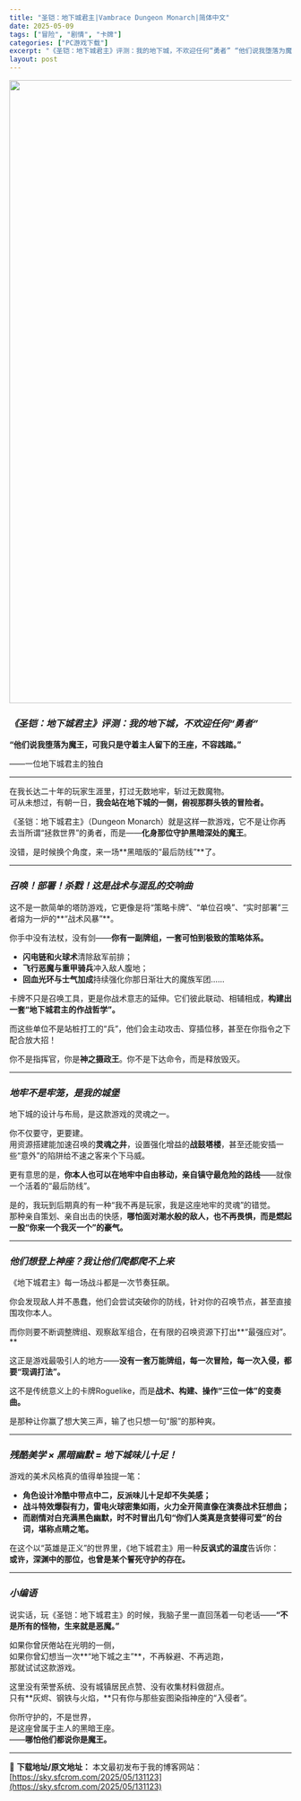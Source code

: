 ```yaml
---
title: "圣铠：地下城君主|Vambrace Dungeon Monarch|简体中文"
date: 2025-05-09
tags: ["冒险", "剧情", "卡牌"]
categories: ["PC游戏下载"]
excerpt: "《圣铠：地下城君主》评测：我的地下城，不欢迎任何“勇者” “他们说我堕落为魔王，可我只是守着主人留下的王座，不容践踏。” ——一位地下城君主的独白 在我长达二十年的玩家生涯里，打过无数地牢，斩过无数魔物。可从未想过，有朝一日，我会站在地下城的一侧，俯视那群头铁的冒险者。 《圣铠：地下城君主》（Dun&hellip;"
layout: post
---
```


<img class="aligncenter size-full wp-image-131124" src="https://sky.sfcrom.com/wp-content/uploads/2025/05/2025050902261912.webp" alt="" width="620" height="1110" />
<h3 class="" data-start="104" data-end="142"><em data-start="108" data-end="142"><strong data-start="109" data-end="141">《圣铠：地下城君主》评测：我的地下城，不欢迎任何“勇者”</strong></em></h3>
<p class="" data-start="144" data-end="179"><strong data-start="144" data-end="179">“他们说我堕落为魔王，可我只是守着主人留下的王座，不容践踏。”</strong></p>
<p class="" data-start="181" data-end="193">——一位地下城君主的独白</p>


<hr class="" data-start="195" data-end="198" />
<p class="" data-start="200" data-end="268">在我长达二十年的玩家生涯里，打过无数地牢，斩过无数魔物。<br data-start="228" data-end="231" />可从未想过，有朝一日，<strong data-start="242" data-end="268">我会站在地下城的一侧，俯视那群头铁的冒险者。</strong></p>
<p class="" data-start="270" data-end="348">《圣铠：地下城君主》（Dungeon Monarch）就是这样一款游戏，它不是让你再去当所谓“拯救世界”的勇者，而是——<strong data-start="330" data-end="347">化身那位守护黑暗深处的魔王</strong>。</p>
<p class="" data-start="350" data-end="380">没错，是时候换个角度，来一场**黑暗版的“最后防线”**了。</p>


<hr class="" data-start="382" data-end="385" />

<h3 class="" data-start="387" data-end="417"><em data-start="391" data-end="417"><strong data-start="392" data-end="416">召唤！部署！杀戮！这是战术与混乱的交响曲</strong></em></h3>
<p class="" data-start="419" data-end="475">这不是一款简单的塔防游戏，它更像是将“策略卡牌”、“单位召唤”、“实时部署”三者熔为一炉的**“战术风暴”**。</p>
<p class="" data-start="477" data-end="514">你手中没有法杖，没有剑——<strong data-start="490" data-end="514">你有一副牌组，一套可怕到极致的策略体系。</strong></p>

<ul>
 	<li data-start="518" data-end="536"><strong data-start="518" data-end="529">闪电链和火球术</strong>清除敌军前排；</li>
 	<li data-start="539" data-end="559"><strong data-start="539" data-end="552">飞行恶魔与重甲骑兵</strong>冲入敌人腹地；</li>
 	<li data-start="562" data-end="592"><strong data-start="562" data-end="575">回血光环与士气加成</strong>持续强化你那日渐壮大的魔族军团……</li>
</ul>
<p class="" data-start="594" data-end="649">卡牌不只是召唤工具，更是你战术意志的延伸。它们彼此联动、相辅相成，<strong data-start="627" data-end="649">构建出一套“地下城君主的作战哲学”。</strong></p>
<p class="" data-start="651" data-end="694">而这些单位不是站桩打工的“兵”，他们会主动攻击、穿插位移，甚至在你指令之下配合放大招！</p>
<p class="" data-start="696" data-end="730">你不是指挥官，你是<strong data-start="705" data-end="714">神之摄政王</strong>。你不是下达命令，而是释放毁灭。</p>


<hr class="" data-start="732" data-end="735" />

<h3 class="" data-start="737" data-end="759"><em data-start="741" data-end="759"><strong data-start="742" data-end="758">地牢不是牢笼，是我的城堡</strong></em></h3>
<p class="" data-start="761" data-end="782">地下城的设计与布局，是这款游戏的灵魂之一。</p>
<p class="" data-start="784" data-end="859">你不仅要守，更要建。<br data-start="794" data-end="797" />用资源搭建能加速召唤的<strong data-start="808" data-end="816">灵魂之井</strong>，设置强化增益的<strong data-start="824" data-end="832">战鼓塔楼</strong>，甚至还能安插一些“意外”的陷阱给不速之客来个下马威。</p>
<p class="" data-start="861" data-end="913">更有意思的是，<strong data-start="868" data-end="897">你本人也可以在地牢中自由移动，亲自镇守最危险的路线</strong>——就像一个活着的“最后防线”。</p>
<p class="" data-start="915" data-end="1009">是的，我玩到后期真的有一种“我不再是玩家，我是这座地牢的灵魂”的错觉。<br data-start="950" data-end="953" />那种亲自策划、亲自出击的快感，<strong data-start="968" data-end="1009">哪怕面对潮水般的敌人，也不再畏惧，而是燃起一股“你来一个我灭一个”的豪气。</strong></p>


<hr class="" data-start="1011" data-end="1014" />

<h3 class="" data-start="1016" data-end="1044"><em data-start="1020" data-end="1044"><strong data-start="1021" data-end="1043">他们想登上神座？我让他们爬都爬不上来</strong></em></h3>
<p class="" data-start="1046" data-end="1067">《地下城君主》每一场战斗都是一次节奏狂飙。</p>
<p class="" data-start="1069" data-end="1111">你会发现敌人并不愚蠢，他们会尝试突破你的防线，针对你的召唤节点，甚至直接围攻你本人。</p>
<p class="" data-start="1113" data-end="1153">而你则要不断调整牌组、观察敌军组合，在有限的召唤资源下打出**“最强应对”。**</p>
<p class="" data-start="1155" data-end="1203">这正是游戏最吸引人的地方——<strong data-start="1169" data-end="1203">没有一套万能牌组，每一次冒险，每一次入侵，都要“现调打法”。</strong></p>
<p class="" data-start="1205" data-end="1251">这不是传统意义上的卡牌Roguelike，而是<strong data-start="1228" data-end="1251">战术、构建、操作“三位一体”的变奏曲。</strong></p>
<p class="" data-start="1253" data-end="1281">是那种让你赢了想大笑三声，输了也只想一句“服”的那种爽。</p>


<hr class="" data-start="1283" data-end="1286" />

<h3 class="" data-start="1288" data-end="1320"><em data-start="1292" data-end="1320"><strong data-start="1293" data-end="1319">残酷美学 × 黑暗幽默 = 地下城味儿十足！</strong></em></h3>
<p class="" data-start="1322" data-end="1339">游戏的美术风格真的值得单独提一笔：</p>

<ul>
 	<li data-start="1343" data-end="1371"><strong data-start="1343" data-end="1371">角色设计冷酷中带点中二，反派味儿十足却不失美感；</strong></li>
 	<li data-start="1374" data-end="1412"><strong data-start="1374" data-end="1412">战斗特效爆裂有力，雷电火球密集如雨，火力全开简直像在演奏战术狂想曲；</strong></li>
 	<li data-start="1415" data-end="1462"><strong data-start="1415" data-end="1462">而剧情对白充满黑色幽默，时不时冒出几句“你们人类真是贪婪得可爱”的台词，堪称点睛之笔。</strong></li>
</ul>
<p class="" data-start="1464" data-end="1534">在这个以“英雄是正义”的世界里，《地下城君主》用一种<strong data-start="1490" data-end="1500">反讽式的温度</strong>告诉你：<br data-start="1504" data-end="1507" /><strong data-start="1507" data-end="1534">或许，深渊中的那位，也曾是某个誓死守护的存在。</strong></p>


<hr class="" data-start="1536" data-end="1539" />

<h3 class="" data-start="1541" data-end="1554"><em data-start="1545" data-end="1554"><strong data-start="1546" data-end="1553">小编语</strong></em></h3>
<p class="" data-start="1556" data-end="1611">说实话，玩《圣铠：地下城君主》的时候，我脑子里一直回荡着一句老话——<strong data-start="1590" data-end="1611">“不是所有的怪物，生来就是恶魔。”</strong></p>
<p class="" data-start="1613" data-end="1673">如果你曾厌倦站在光明的一侧，<br data-start="1627" data-end="1630" />如果你曾幻想当一次**“地下城之主”**，不再躲避、不再逃跑，<br data-start="1661" data-end="1664" />那就试试这款游戏。</p>
<p class="" data-start="1675" data-end="1740">这里没有荣誉系统、没有城镇居民点赞、没有收集材料做甜点。<br data-start="1703" data-end="1706" />只有**灰烬、钢铁与火焰，**只有你与那些妄图染指神座的“入侵者”。</p>
<p class="" data-start="1742" data-end="1790">你所守护的，不是世界，<br data-start="1753" data-end="1756" />是这座曾属于主人的黑暗王座。<br data-start="1770" data-end="1773" />——<strong data-start="1775" data-end="1790">哪怕他们都说你是魔王。</strong></p>

---
📖 **下载地址/原文地址：** 本文最初发布于我的博客网站：[https://sky.sfcrom.com/2025/05/131123](https://sky.sfcrom.com/2025/05/131123)
